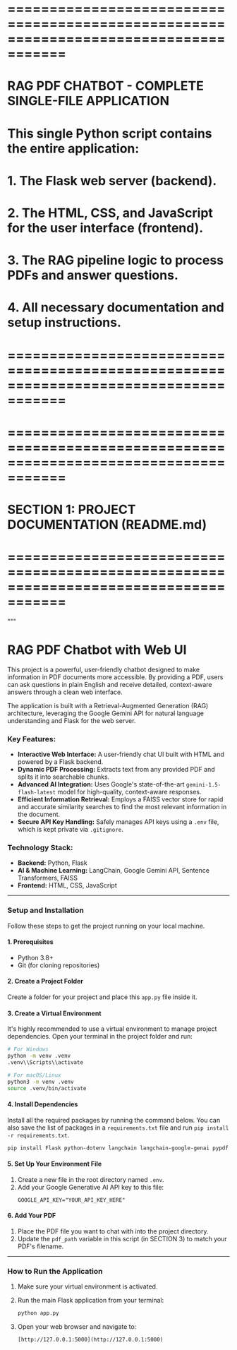 # =====================================================================================
# RAG PDF CHATBOT - COMPLETE SINGLE-FILE APPLICATION
#
# This single Python script contains the entire application:
# 1. The Flask web server (backend).
# 2. The HTML, CSS, and JavaScript for the user interface (frontend).
# 3. The RAG pipeline logic to process PDFs and answer questions.
# 4. All necessary documentation and setup instructions.
# =====================================================================================


# =====================================================================================
# SECTION 1: PROJECT DOCUMENTATION (README.md)
# =====================================================================================
"""
# RAG PDF Chatbot with Web UI

This project is a powerful, user-friendly chatbot designed to make information in PDF documents more accessible. By providing a PDF, users can ask questions in plain English and receive detailed, context-aware answers through a clean web interface.

The application is built with a Retrieval-Augmented Generation (RAG) architecture, leveraging the Google Gemini API for natural language understanding and Flask for the web server.

### Key Features:

* **Interactive Web Interface:** A user-friendly chat UI built with HTML and powered by a Flask backend.
* **Dynamic PDF Processing:** Extracts text from any provided PDF and splits it into searchable chunks.
* **Advanced AI Integration:** Uses Google's state-of-the-art `gemini-1.5-flash-latest` model for high-quality, context-aware responses.
* **Efficient Information Retrieval:** Employs a FAISS vector store for rapid and accurate similarity searches to find the most relevant information in the document.
* **Secure API Key Handling:** Safely manages API keys using a `.env` file, which is kept private via `.gitignore`.

### Technology Stack:

* **Backend:** Python, Flask
* **AI & Machine Learning:** LangChain, Google Gemini API, Sentence Transformers, FAISS
* **Frontend:** HTML, CSS, JavaScript

---

### Setup and Installation

Follow these steps to get the project running on your local machine.

#### 1. Prerequisites

* Python 3.8+
* Git (for cloning repositories)

#### 2. Create a Project Folder

Create a folder for your project and place this `app.py` file inside it.

#### 3. Create a Virtual Environment

It's highly recommended to use a virtual environment to manage project dependencies. Open your terminal in the project folder and run:

```bash
# For Windows
python -m venv .venv
.venv\\Scripts\\activate

# For macOS/Linux
python3 -m venv .venv
source .venv/bin/activate
```

#### 4. Install Dependencies

Install all the required packages by running the command below. You can also save the list of packages in a `requirements.txt` file and run `pip install -r requirements.txt`.

```bash
pip install Flask python-dotenv langchain langchain-google-genai pypdf faiss-cpu sentence-transformers langchain-community
```

#### 5. Set Up Your Environment File

1.  Create a new file in the root directory named `.env`.
2.  Add your Google Generative AI API key to this file:
    ```
    GOOGLE_API_KEY="YOUR_API_KEY_HERE"
    ```

#### 6. Add Your PDF

1.  Place the PDF file you want to chat with into the project directory.
2.  Update the `pdf_path` variable in this script (in SECTION 3) to match your PDF's filename.

---

### How to Run the Application

1.  Make sure your virtual environment is activated.
2.  Run the main Flask application from your terminal:

    ```bash
    python app.py
    ```

3.  Open your web browser and navigate to:

    ```
    [http://127.0.0.1:5000](http://127.0.0.1:5000)
    

